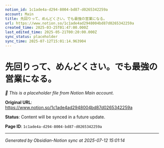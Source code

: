 ```yaml
---
notion_id: 1c1ade4a-d294-8004-bd87-d0265342259a
account: Main
title: 先回りって、めんどくさい。でも最強の営業になる。
url: https://www.notion.so/1c1ade4ad2948004bd87d0265342259a
created_time: 2025-03-25T01:47:00.000Z
last_edited_time: 2025-05-21T00:20:00.000Z
sync_status: placeholder
sync_time: 2025-07-12T15:01:14.963904
---
```


# 先回りって、めんどくさい。でも最強の営業になる。

*🔄 This is a placeholder file from Notion Main account.*

**Original URL**: https://www.notion.so/1c1ade4ad2948004bd87d0265342259a

**Status**: Content will be synced in a future update.

**Page ID**: `1c1ade4a-d294-8004-bd87-d0265342259a`

---

*Generated by Obsidian-Notion sync at 2025-07-12 15:01:14*
